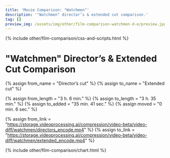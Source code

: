 ```yaml
---
title: 'Movie Comparison: "Watchmen"'
description: '"Watchmen" director’s & extended cut comparison.'
tag: []
preview_img: /assets/img/other/film-comparison-watchmen-d-e/preview.jpg
---
```


{% include other/film-comparison/css-and-scripts.html %}

# "Watchmen" Director’s & Extended Cut Comparison

{% assign from_name = "Director’s cut" %}
{% assign to_name = "Extended cut" %}

{% assign from_length = "3 h. 6 min." %}
{% assign to_length = "3 h. 35 min." %}
{% assign to_added = "35 min. 41 sec." %}
{% assign moved = "0 min. 6 sec." %}

{% assign from_link = "https://storage.videoprocessing.ai/compression/video-beta/video-diff/watchmen/directors_encode.mp4" %}
{% assign to_link = "https://storage.videoprocessing.ai/compression/video-beta/video-diff/watchmen/extended_encode.mp4" %}

{% include other/film-comparison/chart.html %}

<script>create_charts([14,34219,4426,49523,3306,62,86,18076,6771,38762,4215,26400,6649,43644,15,15,75,1,780,6997,52,21089,3667,1,25782,86,15310,62,], [3,0,4,0,4,1,1,0,4,0,4,0,4,0,4,3,0,3,0,4,3,0,4,3,0,2,4,2,], [27,25,6,5,], 23.976, "Director’s cut", "Extended cut", "frame(-s)");</script>
